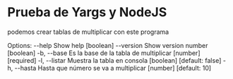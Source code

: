 # Prueba de Yargs y NodeJS

podemos crear tablas de multiplicar con este programa

Options:
      --help     Show help                                             [boolean]
      --version  Show version number                                   [boolean]
  -b, --base     Es la base de la tabla de multiplicar       [number] [required]
  -l, --listar   Muestra la tabla en consola          [boolean] [default: false]
  -h, --hasta    Hasta que número se va a multiplicar     [number] [default: 10]
  